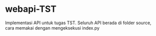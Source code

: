 # webapi-TST
Implementasi API untuk tugas TST. Seluruh API berada di folder source, cara memakai dengan mengeksekusi index.py
